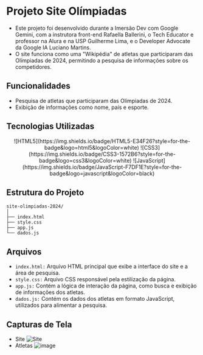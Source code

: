 # Projeto Site Olímpiadas
- Este projeto foi desenvolvido durante a Imersão Dev com Google Gemini, com a instrutora front-end Rafaella Ballerini, o Tech Educator e professor na Alura e na USP Guilherme Lima, e o Developer Advocate da Google IA Luciano Martins.
- O site funciona como uma "Wikipédia" de atletas que participaram das Olímpiadas de 2024, permitindo a pesquisa de informações sobre os competidores.

## Funcionalidades
- Pesquisa de atletas que participaram das Olímpiadas de 2024.
- Exibição de informações como nome, país e esporte.

## Tecnologias Utilizadas

<div align="center">
  ![HTML5](https://img.shields.io/badge/HTML5-E34F26?style=for-the-badge&logo=html5&logoColor=white)
  ![CSS3](https://img.shields.io/badge/CSS3-1572B6?style=for-the-badge&logo=css3&logoColor=white)
  ![JavaScript](https://img.shields.io/badge/JavaScript-F7DF1E?style=for-the-badge&logo=javascript&logoColor=black)
</div>

## Estrutura do Projeto

```
site-olimpiadas-2024/
│
├── index.html
├── style.css
├── app.js
└── dados.js
```

## Arquivos
- ```index.html:``` Arquivo HTML principal que exibe a interface do site e a área de pesquisa.
- ```style.css:``` Arquivo CSS responsável pela estilização da página.
- ```app.js:``` Contém a lógica de interação da página, como busca e exibição de informações dos atletas.
- ```dados.js:``` Contém os dados dos atletas em formato JavaScript, utilizados para alimentar a pesquisa.

## Capturas de Tela
- Site
![Site](https://github.com/user-attachments/assets/083b85b7-7615-47ef-a3a0-b959b1f2491d)
- Atletas
![image](https://github.com/user-attachments/assets/0e76362e-63b2-4ebc-a732-bb0b725d3ab4)

